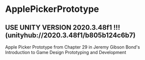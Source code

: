 # ApplePickerPrototype
## USE UNITY VERSION 2020.3.48f1 !!! (unityhub://2020.3.48f1/b805b124c6b7) 
Apple Picker Prototype from Chapter 29 in Jeremy Gibson Bond's Introduction to Game Design Prototyping and Development
